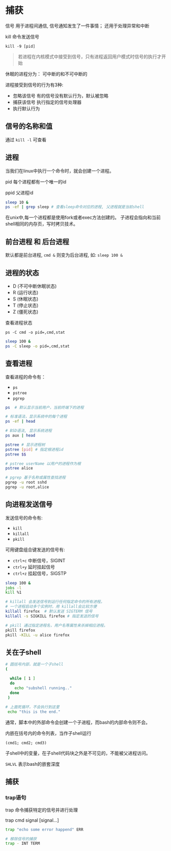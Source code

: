 # 捕获

信号 用于进程间通信, 信号通知发生了一件事情； 还用于处理异常和中断

kill 命令发送信号

`kill -9 [pid]`

> 若进程在内核模式中接受到信号，只有进程返回用户模式时信号的执行才开始

休眠的进程分为： 可中断的和不可中断的


进程接受到信号的行为有3种:
- 忽略该信号  有的信号没有默认行为，默认被忽略
- 捕获该信号  执行指定的信号处理器
- 执行默认行为

## 信号的名称和值

通过  `kill -l` 可查看


## 进程

当我们在linux中执行一个命令时，就会创建一个进程。

pid 每个进程都有一个唯一的id

ppid 父进程id

```bash
sleep 10 &
ps -ef | grep sleep # 查看sleep命令对应的进程, 父进程就是当前shell

```

在unix中,每一个进程都是使用fork或者exec方法创建的。
子进程会指向和当前shell相同的内存页，写时拷贝技术。

## 前台进程 和 后台进程

默认都是前台进程, `cmd &` 则变为后台进程, 如: `sleep 100 &`


## 进程的状态

- D (不可中断休眠状态)
- R (运行状态)
- S (休眠状态)
- T (停止状态)
- Z (僵死状态)


查看进程状态

`ps -C cmd -o pid=,cmd,stat`

```bash
sleep 100 &
ps -C sleep -o pid=,cmd,stat

```

## 查看进程

查看进程的命令有：
- `ps`
- `pstree`
- `pgrep`

```bash
ps  # 默认显示当前用户，当前终端下的进程

# 标准语法，显示系统中的每个进程
ps -ef | head 

# BSD语法, 显示系统进程
ps aux | head

pstree # 显示进程树
pstree [pid] # 指定根进程id
pstree $$

# pstree userName 以用户的进程作为根
pstree alice

# pgrep 基于名称或属性查找进程
pgrep -u root sshd
pgrep -u root,alice

```

## 向进程发送信号

发送信号的命令有:

- `kill`
- `killall`
- `pkill`

可用键盘组合键发送的信号有:

- `ctrl+c`  中断信号，SIGINT
- `ctrl+y`  延时挂起信号
- `ctrl+z`  挂起信号，SIGSTP

```bash
sleep 100 &
jobs -l
kill %1 

# killall 会发送信号到运行任何指定命令的所有进程。
# 一个进程启动多个实例时，用 killall会比较方便
killall firefox  # 默认发送 SIGTERM 信号
killall -s SIGKILL firefox # 指定发送的信号

# pkill 通过指定进程名，用户名等属性来杀掉相应进程。
pkill firefox
pkill -KILL -u alice firefox

```


## 关在子shell

```bash
# 圆括号内部，就是一个子shell
(

  while [ 1 ]
  do
    echo "subshell running.."
  done
 )
 
# 上面死循环，不会执行到这里
 echo "this is the end."

```

通常，脚本中的外部命令会创建一个子进程，而bash的内部命令则不会。

内嵌在括号内的命令列表，当作子shell运行

`(cmd1; cmd2; cmd3)`

子shell中的变量，在子shell代码块之外是不可见的，不能被父进程访问。


`SHLVL` 表示bash的嵌套深度



## 捕获

### trap语句

trap 命令捕获特定的信号并进行处理

trap cmd signal [signal...]

```bash
trap "echo some error happend" ERR

# 移除信号的捕获
trap - INT TERM

```


